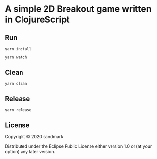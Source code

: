 # A simple 2D Breakout game written in ClojureScript

## Run

``` shell
yarn install

yarn watch
```

## Clean

``` shell
yarn clean
```

## Release

``` shell
yarn release
```

## License

Copyright © 2020 sandmark

Distributed under the Eclipse Public License either version 1.0 or (at
your option) any later version.
